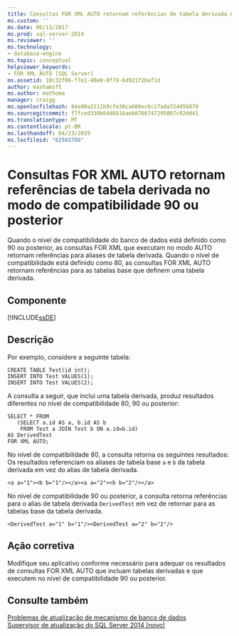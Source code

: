 ```yaml
---
title: Consultas FOR XML AUTO retornam referências de tabela derivada nos modos de compatibilidade 90 ou posterior | Microsoft Docs
ms.custom: ''
ms.date: 06/13/2017
ms.prod: sql-server-2014
ms.reviewer: ''
ms.technology:
- database-engine
ms.topic: conceptual
helpviewer_keywords:
- FOR XML AUTO [SQL Server]
ms.assetid: 10c32f06-f7e1-40e0-8f79-6d921f2bef1d
author: mashamsft
ms.author: mathoma
manager: craigg
ms.openlocfilehash: 84e00a2111b9cfe38ca680ec6c17ada724456878
ms.sourcegitcommit: f7fced330b64d6616aeb8766747295807c92dd41
ms.translationtype: MT
ms.contentlocale: pt-BR
ms.lasthandoff: 04/23/2019
ms.locfileid: "62503708"
---
```

# <a name="for-xml-auto-queries-return-derived-table-references-in-90-or-later-compatibility-modes"></a>Consultas FOR XML AUTO retornam referências de tabela derivada no modo de compatibilidade 90 ou posterior
  Quando o nível de compatibilidade do banco de dados está definido como 90 ou posterior, as consultas FOR XML que executam no modo AUTO retornam referências para aliases de tabela derivada. Quando o nível de compatibilidade está definido como 80, as consultas FOR XML AUTO retornam referências para as tabelas base que definem uma tabela derivada.  
  
## <a name="component"></a>Componente  
 [!INCLUDE[ssDE](../../includes/ssde-md.md)]  
  
## <a name="description"></a>Descrição  
 Por exemplo, considere a seguinte tabela:  
  
```  
CREATE TABLE Test(id int);  
INSERT INTO Test VALUES(1);  
INSERT INTO Test VALUES(2);  
```  
  
 A consulta a seguir, que inclui uma tabela derivada, produz resultados diferentes no nível de compatibilidade 80, 90 ou posterior:  
  
```  
SELECT * FROM   
   (SELECT a.id AS a, b.id AS b   
    FROM Test a JOIN Test b ON a.id=b.id)  
AS DerivedTest   
FOR XML AUTO;  
```  
  
 No nível de compatibilidade 80, a consulta retorna os seguintes resultados: Os resultados referenciam os aliases de tabela base `a` e `b` da tabela derivada em vez do alias de tabela derivada.  
  
```  
<a a="1"><b b="1"/></a><a a="2"><b b="2"/></a>  
```  
  
 No nível de compatibilidade 90 ou posterior, a consulta retorna referências para o alias de tabela derivada `DerivedTest` em vez de retornar para as tabelas base da tabela derivada.  
  
```  
<DerivedTest a="1" b="1"/><DerivedTest a="2" b="2"/>  
```  
  
## <a name="corrective-action"></a>Ação corretiva  
 Modifique seu aplicativo conforme necessário para adequar os resultados de consultas FOR XML AUTO que incluam tabelas derivadas e que executem no nível de compatibilidade 90 ou posterior.   
  
## <a name="see-also"></a>Consulte também  
 [Problemas de atualização de mecanismo de banco de dados](../../../2014/sql-server/install/database-engine-upgrade-issues.md)   
 [Supervisor de atualização do SQL Server 2014 &#91;novo&#93;](sql-server-2014-upgrade-advisor.md)  
  
  
